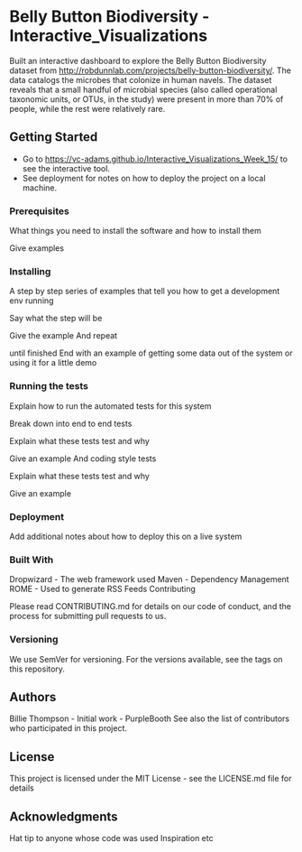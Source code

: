 # Belly Button Biodiversity - Interactive_Visualizations

Built an interactive dashboard to explore the Belly Button Biodiversity dataset from http://robdunnlab.com/projects/belly-button-biodiversity/. The data catalogs the microbes that colonize in human navels. The dataset reveals that a small handful of microbial species (also called operational taxonomic units, or OTUs, in the study) were present in more than 70% of people, while the rest were relatively rare.

## Getting Started

* Go to https://vc-adams.github.io/Interactive_Visualizations_Week_15/ to see the interactive tool.    
* See deployment for notes on how to deploy the project on a local machine.

### Prerequisites

What things you need to install the software and how to install them

Give examples
### Installing

A step by step series of examples that tell you how to get a development env running

Say what the step will be

Give the example
And repeat

until finished
End with an example of getting some data out of the system or using it for a little demo

### Running the tests

Explain how to run the automated tests for this system

Break down into end to end tests

Explain what these tests test and why

Give an example
And coding style tests

Explain what these tests test and why

Give an example
### Deployment

Add additional notes about how to deploy this on a live system

### Built With

Dropwizard - The web framework used
Maven - Dependency Management
ROME - Used to generate RSS Feeds
Contributing

Please read CONTRIBUTING.md for details on our code of conduct, and the process for submitting pull requests to us.

### Versioning

We use SemVer for versioning. For the versions available, see the tags on this repository.

## Authors

Billie Thompson - Initial work - PurpleBooth
See also the list of contributors who participated in this project.

## License

This project is licensed under the MIT License - see the LICENSE.md file for details

## Acknowledgments

Hat tip to anyone whose code was used
Inspiration
etc
